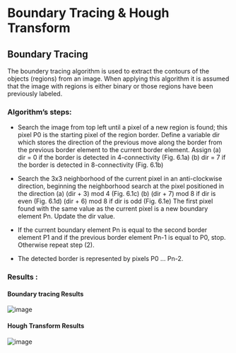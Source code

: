 # Boundary Tracing & Hough Transform

## Boundary Tracing

The boundery tracing algorithm is used to extract the contours of the objects (regions) 
from an image. When applying this algorithm it is assumed that the image with regions is 
either binary or those regions have been previously labeled. 

### Algorithm’s steps: 

- Search the image from top left until a pixel of a new region is found; this pixel P0
is the starting pixel of the region border. Define a variable dir which stores the 
direction of the previous move along the border from the previous border element 
to the current border element. Assign 
(a) dir = 0 if the border is detected in 4-connectivity (Fig. 6.1a) 
(b) dir = 7 if the border is detected in 8-connectivity (Fig. 6.1b) 

- Search the 3x3 neighborhood of the current pixel in an anti-clockwise direction, 
beginning the neighborhood search at the pixel positioned in the direction 
(a) (dir + 3) mod 4 (Fig. 6.1c) 
(b) (dir + 7) mod 8 if dir is even (Fig. 6.1d) 
(dir + 6) mod 8 if dir is odd (Fig. 6.1e) 
The first pixel found with the same value as the current pixel is a new boundary 
element Pn. Update the dir value. 

- If the current boundary element Pn is equal to the second border element P1 and if 
the previous border element Pn-1 is equal to P0, stop. Otherwise repeat step (2). 

- The detected border is represented by pixels P0 … Pn-2. 

### Results :

#### Boundary tracing Results 


![image](https://ibb.co/wS1q038)


#### Hough Transform Results 


![image](https://ibb.co/pwcHJzt)

